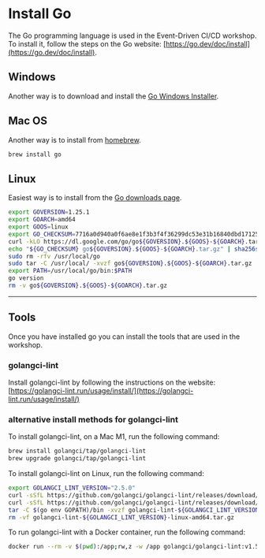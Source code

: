 # Install Go

The Go programming language is used in the Event-Driven CI/CD workshop. To
install it, follow the steps on the Go website:
[https://go.dev/doc/install](https://go.dev/doc/install).

## Windows

Another way is to download and install the
[Go Windows Installer](https://go.dev/dl/).

## Mac OS

Another way is to install from [homebrew](https://brew.sh/).

```bash
brew install go
```

## Linux

Easiest way is to install from the [Go downloads page](https://go.dev/dl/).

```bash
export GOVERSION=1.25.1
export GOARCH=amd64
export GOOS=linux
export GO_CHECKSUM=7716a0d940a0f6ae8e1f3b3f4f36299dc53e31b16840dbd171254312c41ca12e
curl -kLO https://dl.google.com/go/go${GOVERSION}.${GOOS}-${GOARCH}.tar.gz
echo "${GO_CHECKSUM} go${GOVERSION}.${GOOS}-${GOARCH}.tar.gz" | sha256sum --check
sudo rm -rfv /usr/local/go
sudo tar -C /usr/local/ -xvzf go${GOVERSION}.${GOOS}-${GOARCH}.tar.gz
export PATH=/usr/local/go/bin:$PATH
go version
rm -v go${GOVERSION}.${GOOS}-${GOARCH}.tar.gz
```

---

## Tools

Once you have installed go you can install the tools that are used in the
workshop.

### golangci-lint

Install golangci-lint by following the instructions on the website:
[https://golangci-lint.run/usage/install/](https://golangci-lint.run/usage/install/)

### alternative install methods for golangci-lint

To install golangci-lint, on a Mac M1, run the following command:

```bash
brew install golangci/tap/golangci-lint
brew upgrade golangci/tap/golangci-lint
```

To install golangci-lint on Linux, run the following command:

```bash
export GOLANGCI_LINT_VERSION="2.5.0"
curl -sSfL https://github.com/golangci/golangci-lint/releases/download/v${GOLANGCI_LINT_VERSION}/golangci-lint-${GOLANGCI_LINT_VERSION}-linux-amd64.tar.gz -o golangci-lint-${GOLANGCI_LINT_VERSION}-linux-amd64.tar.gz
curl -sSfL https://github.com/golangci/golangci-lint/releases/download/v${GOLANGCI_LINT_VERSION}/golangci-lint-${GOLANGCI_LINT_VERSION}-checksums.txt | grep linux-amd64.tar.gz | sha256sum --check
tar -C $(go env GOPATH)/bin -xvzf golangci-lint-${GOLANGCI_LINT_VERSION}-linux-amd64.tar.gz golangci-lint-${GOLANGCI_LINT_VERSION}-linux-amd64/golangci-lint --strip-components 1
rm -vf golangci-lint-${GOLANGCI_LINT_VERSION}-linux-amd64.tar.gz
```

To run golangci-lint with a Docker container, run the following command:

```bash
docker run --rm -v $(pwd):/app;rw,z -w /app golangci/golangci-lint:v1.56.2 golangci-lint run -v
```
